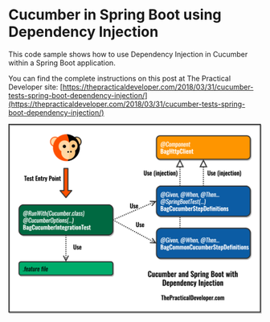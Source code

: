 # Cucumber in Spring Boot using Dependency Injection

This code sample shows how to use Dependency Injection in Cucumber within a Spring Boot application.

You can find the complete instructions on this post at The Practical Developer site: [https://thepracticaldeveloper.com/2018/03/31/cucumber-tests-spring-boot-dependency-injection/](https://thepracticaldeveloper.com/2018/03/31/cucumber-tests-spring-boot-dependency-injection/)

![Cucumber and Dependency Injection in a Spring Boot App - The Practical Developer](images/cucumber-spring-boot.png)
